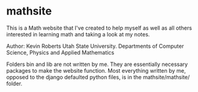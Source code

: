 # mathsite

This is a Math website that I've created to help myself as well as all others interested in learning math and taking a look at my notes.

Author: Kevin Roberts
Utah State University. Departments of Computer Science, Physics and Applied Mathematics

Folders bin and lib are not written by me. They are essentially necessary packages to make the website function. Most everything written by me, opposed to the django defaulted python files, is in the mathsite/mathsite/ folder.
